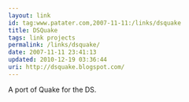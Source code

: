 ```yaml
---
layout: link
id: tag:www.patater.com,2007-11-11:/links/dsquake
title: DSQuake
tags: link projects
permalink: /links/dsquake/
date: 2007-11-11 23:41:13
updated: 2010-12-19 03:36:44
uri: http://dsquake.blogspot.com/
---
```

A port of Quake for the DS.
